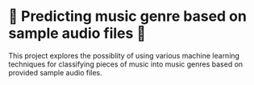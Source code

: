 # 🎵 Predicting music genre based on sample audio files 🎵
This project explores the possiblity of using various machine
learning techniques for classifying pieces of music into music
genres based on provided sample audio files.